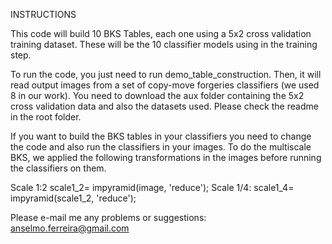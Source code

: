 
INSTRUCTIONS

This code will build 10 BKS Tables, each one using a 5x2 cross validation training dataset. These will be the 10 classifier models 
using in the training step.

To run the code, you just need to run demo_table_construction. Then, it will read output images 
from a set of copy-move forgeries classifiers (we used 8 in our work). You need to download the aux folder containing
the 5x2 cross validation data and also the datasets used. Please check the readme in the root folder.

If you want to build the BKS tables in your classifiers you need to change the code and also run the classifiers in your images. 
To do the multiscale BKS, we applied the following transformations in the images before running the classifiers on them.

Scale 1:2 	scale1_2= impyramid(image, 'reduce');
Scale 1/4: 	scale1_4= impyramid(scale1_2, 'reduce');

Please e-mail me any problems or suggestions: anselmo.ferreira@gmail.com
